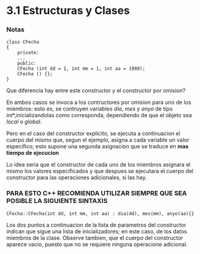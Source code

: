 # 3.1 Estructuras y Clases
### Notas

```
class CFecha 
{
    private:
    ...
	public:
    CFecha (int dd = 1, int mm = 1, int aa = 1980);
    CFecha () {};
}
```

Que diferencia hay entre este constructor y el constructor por omision?

En ambos casos se invoca a los contructores por omision para uno de los miembros: esto es, se contruyen variables *dia*, *mes* y *anyo* de tipo *int**,inicializandolas como corresponda, dependiendo de que el objeto sea *local* o *global*. 

Pero en el caso del constructor explicito, se ejecuta a continuacion el cuerpo del mismo que, segun el ejemplo, asigna a cada variable un valor especifico; esto supone una segunda asignacion que se traduce en **mas tiempo de ejecucion**

Lo idea seria que el constructor de cada uno de los miembros asignara el mismo los valores especificados y que despues se ejecutara el cuerpo del constructor para las operaciones adicionales, si las hay.
### PARA ESTO C++ RECOMIENDA UTILIZAR SIEMPRE QUE SEA POSIBLE LA SIGUIENTE SINTAXIS

```
CFecha::CFecha(int dd, int mm, int aa) : dia(dd), mes(mm), anyo(aa){}
```
Los dos puntos a continuacion de la lista de parametros del constructor
indican que sigue una lista de inicializadores; en este caso, de los datos
miembros de la clase. Observe tambien, que el cuerpo del constructor aparece vacio, puesto
que no se requiere ninguna operacione adicional.
